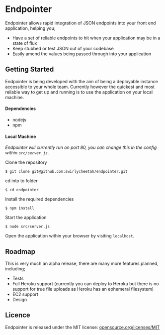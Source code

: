 # Endpointer

Endpointer allows rapid integration of JSON endpoints into your front end application, helping you;

* Have a set of reliable endpoints to hit when your application may be in a state of flux
* Keep stubbed or test JSON out of your codebase
* Easily amend the values being passed through into your application

## Getting Started

Endpointer is being developed with the aim of being a deployable instance accessible to your whole team. Currently however the quickest and most reliable way to get up and running is to use the application on your local machine.

#### Dependencies

* nodejs
* npm

#### Local Machine

*Endpointer will currently run on port 80, you can change this in the config within `src/server.js`.*

Clone the repository

`$ git clone git@github.com:swirlycheetah/endpointer.git`

cd into to folder

`$ cd endpointer`

Install the required dependencies

`$ npm install`

Start the application

`$ node src/server.js`

Open the application within your browser by visiting `localhost`.

## Roadmap

This is very much an alpha release, there are many more features planned, including;

* Tests
* Full Heroku support (currently you can deploy to Heroku but there is no support for true file uploads as Heroku has an ephemeral filesystem)
* EC2 support
* Design

## Licence

Endpointer is released under the MIT license:
[opensource.org/licenses/MIT](http://opensource.org/licenses/MIT)